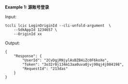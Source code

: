 **Example 1: 源账号登录**



Input: 

```
tccli lcic LoginOriginId --cli-unfold-argument  \
    --SdkAppId 1234657 \
    --OriginId xx
```

Output: 
```
{
    "Response": {
        "UserId": "2CvDgjRNjylAsBZB4iZc0F6koXe",
        "Token": "3o32r0j134m13aa0uva0jvj90qj4j004198",
        "RequestId": "213das"
    }
}
```

